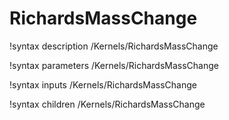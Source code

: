 <!-- MOOSE Documentation Stub: Remove this when content is added. -->

# RichardsMassChange

!syntax description /Kernels/RichardsMassChange

!syntax parameters /Kernels/RichardsMassChange

!syntax inputs /Kernels/RichardsMassChange

!syntax children /Kernels/RichardsMassChange
